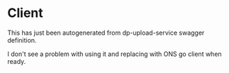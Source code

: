 # Client

This has just been autogenerated from dp-upload-service swagger definition.

I don't see a problem with using it and replacing with ONS go client when ready.